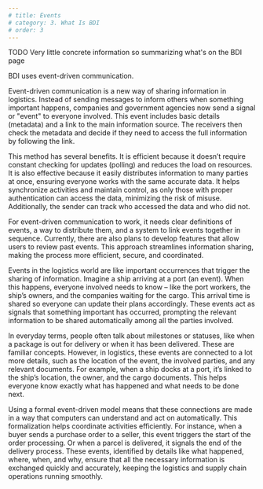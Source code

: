 ```yaml
---
# title: Events
# category: 3. What Is BDI
# order: 3
---
```


TODO Very little concrete information so summarizing what's on the BDI page

BDI uses event-driven communication.

Event-driven communication is a new way of sharing information in logistics. Instead of sending messages to inform others when something important happens, companies and government agencies now send a signal or "event" to everyone involved. This event includes basic details (metadata) and a link to the main information source. The receivers then check the metadata and decide if they need to access the full information by following the link.

This method has several benefits. It is efficient because it doesn’t require constant checking for updates (polling) and reduces the load on resources. It is also effective because it easily distributes information to many parties at once, ensuring everyone works with the same accurate data. It helps synchronize activities and maintain control, as only those with proper authentication can access the data, minimizing the risk of misuse. Additionally, the sender can track who accessed the data and who did not.

For event-driven communication to work, it needs clear definitions of events, a way to distribute them, and a system to link events together in sequence. Currently, there are also plans to develop features that allow users to review past events. This approach streamlines information sharing, making the process more efficient, secure, and coordinated.

Events in the logistics world are like important occurrences that trigger the sharing of information. Imagine a ship arriving at a port (an event). When this happens, everyone involved needs to know – like the port workers, the ship’s owners, and the companies waiting for the cargo. This arrival time is shared so everyone can update their plans accordingly. These events act as signals that something important has occurred, prompting the relevant information to be shared automatically among all the parties involved.

In everyday terms, people often talk about milestones or statuses, like when a package is out for delivery or when it has been delivered. These are familiar concepts. However, in logistics, these events are connected to a lot more details, such as the location of the event, the involved parties, and any relevant documents. For example, when a ship docks at a port, it’s linked to the ship’s location, the owner, and the cargo documents. This helps everyone know exactly what has happened and what needs to be done next.

Using a formal event-driven model means that these connections are made in a way that computers can understand and act on automatically. This formalization helps coordinate activities efficiently. For instance, when a buyer sends a purchase order to a seller, this event triggers the start of the order processing. Or when a parcel is delivered, it signals the end of the delivery process. These events, identified by details like what happened, where, when, and why, ensure that all the necessary information is exchanged quickly and accurately, keeping the logistics and supply chain operations running smoothly.
